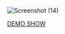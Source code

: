 ![Screenshot (14)](https://github.com/rezaaminiweb/FLY-3D-THREEJS/assets/140278906/56128a56-861e-4adc-aaec-a7d947c999da)


<a href="https://rezaaminiweb.github.io/FLY-3D-THREEJS/">DEMO SHOW</a>
